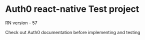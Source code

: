 # Auth0 react-native Test project

RN version - 57

Check out Auth0 documentation before implementing and testing
